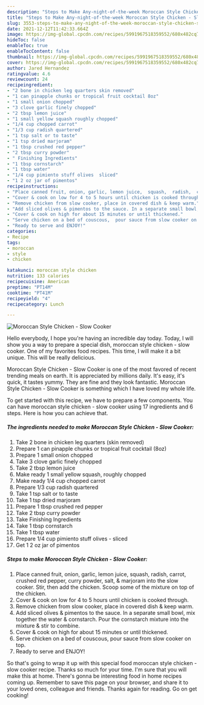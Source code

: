```yaml
---
description: "Steps to Make Any-night-of-the-week Moroccan Style Chicken - Slow Cooker"
title: "Steps to Make Any-night-of-the-week Moroccan Style Chicken - Slow Cooker"
slug: 3553-steps-to-make-any-night-of-the-week-moroccan-style-chicken-slow-cooker
date: 2021-12-12T11:42:33.664Z
image: https://img-global.cpcdn.com/recipes/5991967518359552/680x482cq70/moroccan-style-chicken-slow-cooker-recipe-main-photo.jpg
hideToc: false
enableToc: true
enableTocContent: false
thumbnail: https://img-global.cpcdn.com/recipes/5991967518359552/680x482cq70/moroccan-style-chicken-slow-cooker-recipe-main-photo.jpg
cover: https://img-global.cpcdn.com/recipes/5991967518359552/680x482cq70/moroccan-style-chicken-slow-cooker-recipe-main-photo.jpg
author: Jared Hernandez
ratingvalue: 4.6
reviewcount: 24
recipeingredient:
- "2 bone in chicken leg quarters skin removed"
- "1 can pinapple chunks or tropical fruit cocktail 8oz"
- "1 small onion chopped"
- "3 clove garlic finely chopped"
- "2 tbsp lemon juice"
- "1 small yellow squash roughly chopped"
- "1/4 cup chopped carrot"
- "1/3 cup radish quartered"
- "1 tsp salt or to taste"
- "1 tsp dried marjoram"
- "1 tbsp crushed red pepper"
- "2 tbsp curry powder"
- " Finishing Ingredients"
- "1 tbsp cornstarch"
- "1 tbsp water"
- "1/4 cup pimiento stuff olives  sliced"
- "1 2 oz jar of pimentos"
recipeinstructions:
- "Place canned fruit, onion, garlic, lemon juice,  squash,  radish,  carrot, crushed red pepper,  curry powder,  salt, & marjoram into the slow cooker.  Stir, then add the chicken.  Scoop some of the mixture on top of the chicken."
- "Cover & cook on low for 4 to 5 hours until chicken is cooked through."
- "Remove chicken from slow cooker, place in covered dish & keep warm."
- "Add sliced olives & pimentos to the sauce. In a separate small bowl,  mix together the water & cornstarch.  Pour the cornstarch mixture into the mixture & stir to combine."
- "Cover & cook on high for about 15 minutes or until thickened."
- "Serve chicken on a bed of couscous,  pour sauce from slow cooker on top."
- "Ready to serve and ENJOY!"
categories:
- Recipe
tags:
- moroccan
- style
- chicken

katakunci: moroccan style chicken 
nutrition: 133 calories
recipecuisine: American
preptime: "PT14M"
cooktime: "PT41M"
recipeyield: "4"
recipecategory: Lunch

---
```



![Moroccan Style Chicken - Slow Cooker](https://img-global.cpcdn.com/recipes/5991967518359552/680x482cq70/moroccan-style-chicken-slow-cooker-recipe-main-photo.jpg)

Hello everybody, I hope you're having an incredible day today. Today, I will show you a way to prepare a special dish, moroccan style chicken - slow cooker. One of my favorites food recipes. This time, I will make it a bit unique. This will be really delicious.



Moroccan Style Chicken - Slow Cooker is one of the most favored of recent trending meals on earth. It is appreciated by millions daily. It's easy, it's quick, it tastes yummy. They are fine and they look fantastic. Moroccan Style Chicken - Slow Cooker is something which I have loved my whole life.


To get started with this recipe, we have to prepare a few components. You can have moroccan style chicken - slow cooker using 17 ingredients and 6 steps. Here is how you can achieve that.

<!--inarticleads1-->

##### The ingredients needed to make Moroccan Style Chicken - Slow Cooker:

1. Take 2 bone in chicken leg quarters (skin removed)
1. Prepare 1 can pinapple chunks or tropical fruit cocktail (8oz)
1. Prepare 1 small onion chopped
1. Take 3 clove garlic finely chopped
1. Take 2 tbsp lemon juice
1. Make ready 1 small yellow squash, roughly chopped
1. Make ready 1/4 cup chopped carrot
1. Prepare 1/3 cup radish quartered
1. Take 1 tsp salt or to taste
1. Take 1 tsp dried marjoram
1. Prepare 1 tbsp crushed red pepper
1. Take 2 tbsp curry powder
1. Take  Finishing Ingredients
1. Take 1 tbsp cornstarch
1. Take 1 tbsp water
1. Prepare 1/4 cup pimiento stuff olives - sliced
1. Get 1 2 oz jar of pimentos




<!--inarticleads2-->

##### Steps to make Moroccan Style Chicken - Slow Cooker:

1. Place canned fruit, onion, garlic, lemon juice,  squash,  radish,  carrot, crushed red pepper,  curry powder,  salt, & marjoram into the slow cooker.  Stir, then add the chicken.  Scoop some of the mixture on top of the chicken.
1. Cover & cook on low for 4 to 5 hours until chicken is cooked through.
1. Remove chicken from slow cooker, place in covered dish & keep warm.
1. Add sliced olives & pimentos to the sauce. In a separate small bowl,  mix together the water & cornstarch.  Pour the cornstarch mixture into the mixture & stir to combine.
1. Cover & cook on high for about 15 minutes or until thickened.
1. Serve chicken on a bed of couscous,  pour sauce from slow cooker on top.
1. Ready to serve and ENJOY!



So that's going to wrap it up with this special food moroccan style chicken - slow cooker recipe. Thanks so much for your time. I'm sure that you will make this at home. There's gonna be interesting food in home recipes coming up. Remember to save this page on your browser, and share it to your loved ones, colleague and friends. Thanks again for reading. Go on get cooking!
